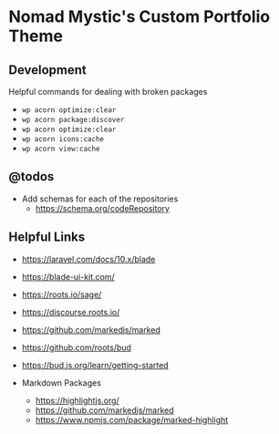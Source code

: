 # Nomad Mystic's Custom Portfolio Theme


## Development


Helpful commands for dealing with broken packages 
* `wp acorn optimize:clear`
* `wp acorn package:discover`
* `wp acorn optimize:clear`
* `wp acorn icons:cache`
* `wp acorn view:cache`


## @todos
* Add schemas for each of the repositories
  * https://schema.org/codeRepository

## Helpful Links
* https://laravel.com/docs/10.x/blade
* https://blade-ui-kit.com/
* https://roots.io/sage/
* https://discourse.roots.io/
* https://github.com/markedjs/marked
* https://github.com/roots/bud
* https://bud.js.org/learn/getting-started

* Markdown Packages
  * https://highlightjs.org/
  * https://github.com/markedjs/marked
  * https://www.npmjs.com/package/marked-highlight
